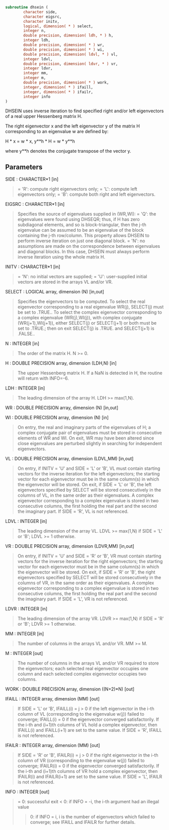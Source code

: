 ```fortran
subroutine dhsein (
        character side,
        character eigsrc,
        character initv,
        logical, dimension( * ) select,
        integer n,
        double precision, dimension( ldh, * ) h,
        integer ldh,
        double precision, dimension( * ) wr,
        double precision, dimension( * ) wi,
        double precision, dimension( ldvl, * ) vl,
        integer ldvl,
        double precision, dimension( ldvr, * ) vr,
        integer ldvr,
        integer mm,
        integer m,
        double precision, dimension( * ) work,
        integer, dimension( * ) ifaill,
        integer, dimension( * ) ifailr,
        integer info
)
```

DHSEIN uses inverse iteration to find specified right and/or left
eigenvectors of a real upper Hessenberg matrix H.

The right eigenvector x and the left eigenvector y of the matrix H
corresponding to an eigenvalue w are defined by:

H \* x = w \* x,     y\*\*h \* H = w \* y\*\*h

where y\*\*h denotes the conjugate transpose of the vector y.

## Parameters
SIDE : CHARACTER\*1 [in]
> = 'R': compute right eigenvectors only;
> = 'L': compute left eigenvectors only;
> = 'B': compute both right and left eigenvectors.

EIGSRC : CHARACTER\*1 [in]
> Specifies the source of eigenvalues supplied in (WR,WI):
> = 'Q': the eigenvalues were found using DHSEQR; thus, if
> H has zero subdiagonal elements, and so is
> block-triangular, then the j-th eigenvalue can be
> assumed to be an eigenvalue of the block containing
> the j-th row/column.  This property allows DHSEIN to
> perform inverse iteration on just one diagonal block.
> = 'N': no assumptions are made on the correspondence
> between eigenvalues and diagonal blocks.  In this
> case, DHSEIN must always perform inverse iteration
> using the whole matrix H.

INITV : CHARACTER\*1 [in]
> = 'N': no initial vectors are supplied;
> = 'U': user-supplied initial vectors are stored in the arrays
> VL and/or VR.

SELECT : LOGICAL array, dimension (N) [in,out]
> Specifies the eigenvectors to be computed. To select the
> real eigenvector corresponding to a real eigenvalue WR(j),
> SELECT(j) must be set to .TRUE.. To select the complex
> eigenvector corresponding to a complex eigenvalue
> (WR(j),WI(j)), with complex conjugate (WR(j+1),WI(j+1)),
> either SELECT(j) or SELECT(j+1) or both must be set to
> .TRUE.; then on exit SELECT(j) is .TRUE. and SELECT(j+1) is
> .FALSE..

N : INTEGER [in]
> The order of the matrix H.  N >= 0.

H : DOUBLE PRECISION array, dimension (LDH,N) [in]
> The upper Hessenberg matrix H.
> If a NaN is detected in H, the routine will return with INFO=-6.

LDH : INTEGER [in]
> The leading dimension of the array H.  LDH >= max(1,N).

WR : DOUBLE PRECISION array, dimension (N) [in,out]

WI : DOUBLE PRECISION array, dimension (N) [in]
> 
> On entry, the real and imaginary parts of the eigenvalues of
> H; a complex conjugate pair of eigenvalues must be stored in
> consecutive elements of WR and WI.
> On exit, WR may have been altered since close eigenvalues
> are perturbed slightly in searching for independent
> eigenvectors.

VL : DOUBLE PRECISION array, dimension (LDVL,MM) [in,out]
> On entry, if INITV = 'U' and SIDE = 'L' or 'B', VL must
> contain starting vectors for the inverse iteration for the
> left eigenvectors; the starting vector for each eigenvector
> must be in the same column(s) in which the eigenvector will
> be stored.
> On exit, if SIDE = 'L' or 'B', the left eigenvectors
> specified by SELECT will be stored consecutively in the
> columns of VL, in the same order as their eigenvalues. A
> complex eigenvector corresponding to a complex eigenvalue is
> stored in two consecutive columns, the first holding the real
> part and the second the imaginary part.
> If SIDE = 'R', VL is not referenced.

LDVL : INTEGER [in]
> The leading dimension of the array VL.
> LDVL >= max(1,N) if SIDE = 'L' or 'B'; LDVL >= 1 otherwise.

VR : DOUBLE PRECISION array, dimension (LDVR,MM) [in,out]
> On entry, if INITV = 'U' and SIDE = 'R' or 'B', VR must
> contain starting vectors for the inverse iteration for the
> right eigenvectors; the starting vector for each eigenvector
> must be in the same column(s) in which the eigenvector will
> be stored.
> On exit, if SIDE = 'R' or 'B', the right eigenvectors
> specified by SELECT will be stored consecutively in the
> columns of VR, in the same order as their eigenvalues. A
> complex eigenvector corresponding to a complex eigenvalue is
> stored in two consecutive columns, the first holding the real
> part and the second the imaginary part.
> If SIDE = 'L', VR is not referenced.

LDVR : INTEGER [in]
> The leading dimension of the array VR.
> LDVR >= max(1,N) if SIDE = 'R' or 'B'; LDVR >= 1 otherwise.

MM : INTEGER [in]
> The number of columns in the arrays VL and/or VR. MM >= M.

M : INTEGER [out]
> The number of columns in the arrays VL and/or VR required to
> store the eigenvectors; each selected real eigenvector
> occupies one column and each selected complex eigenvector
> occupies two columns.

WORK : DOUBLE PRECISION array, dimension ((N+2)\*N) [out]

IFAILL : INTEGER array, dimension (MM) [out]
> If SIDE = 'L' or 'B', IFAILL(i) = j > 0 if the left
> eigenvector in the i-th column of VL (corresponding to the
> eigenvalue w(j)) failed to converge; IFAILL(i) = 0 if the
> eigenvector converged satisfactorily. If the i-th and (i+1)th
> columns of VL hold a complex eigenvector, then IFAILL(i) and
> IFAILL(i+1) are set to the same value.
> If SIDE = 'R', IFAILL is not referenced.

IFAILR : INTEGER array, dimension (MM) [out]
> If SIDE = 'R' or 'B', IFAILR(i) = j > 0 if the right
> eigenvector in the i-th column of VR (corresponding to the
> eigenvalue w(j)) failed to converge; IFAILR(i) = 0 if the
> eigenvector converged satisfactorily. If the i-th and (i+1)th
> columns of VR hold a complex eigenvector, then IFAILR(i) and
> IFAILR(i+1) are set to the same value.
> If SIDE = 'L', IFAILR is not referenced.

INFO : INTEGER [out]
> = 0:  successful exit
> < 0:  if INFO = -i, the i-th argument had an illegal value
> > 0:  if INFO = i, i is the number of eigenvectors which
> failed to converge; see IFAILL and IFAILR for further
> details.
